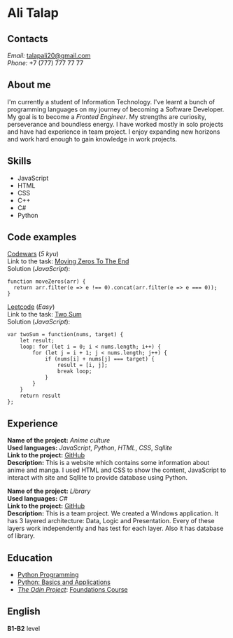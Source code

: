 # Ali Talap

## Contacts
*Email:* talapali20@gmail.com\
*Phone:* +7 (777) 777 77 77

## About me
I'm currently a student of Information Technology. I've learnt a bunch of programming languages on my journey of becoming a Software Developer. My goal is to become a *Fronted Engineer*. My strengths are curiosity, perseverance and boundless energy. I have worked mostly in solo projects and have had experience in team project. I enjoy expanding new horizons and work hard enough to gain knowledge in work projects.

## Skills
* JavaScript
* HTML
* CSS
* C++
* C#
* Python

## Code examples
[Codewars](https://www.codewars.com/dashboard) (*5 kyu*)\
Link to the task: [Moving Zeros To The End](https://www.codewars.com/kata/52597aa56021e91c93000cb0)\
Solution (*JavaScript*):
```
function moveZeros(arr) {
  return arr.filter(e => e !== 0).concat(arr.filter(e => e === 0));
}
```

[Leetcode](https://leetcode.com/) (*Easy*)\
Link to the task: [Two Sum](https://leetcode.com/problems/two-sum/)\
Solution (*JavaScript*):
```
var twoSum = function(nums, target) {
    let result;
    loop: for (let i = 0; i < nums.length; i++) {
        for (let j = i + 1; j < nums.length; j++) {
            if (nums[i] + nums[j] === target) {
                result = [i, j];
                break loop;
            }
        }
    }
    return result
};
```

## Experience
**Name of the project:** *Anime culture*\
**Used languages:** *JavaScript*, *Python*, *HTML*, *CSS*, *Sqllite*\
**Link to the project:** [GitHub](https://github.com/Bauyrsaq/anime_culture)\
**Description:** This is a website which contains some information about anime and manga. I used HTML and CSS to show the content, JavaScript to interact with site and Sqllite to provide database using Python.

**Name of the project:** *Library*\
**Used languages:** *C#*\
**Link to the project:** [GitHub](https://github.com/Bauyrsaq/PT-task0)\
**Description:** This is a team project. We created a Windows application. It has 3 layered architecture: Data, Logic and Presentation. Every of these layers work independently and has test for each layer. Also it has database of library.

## Education
* [Python Programming](https://stepik.org/course/67/syllabus)
* [Python: Basics and Applications](https://stepik.org/course/512/syllabus)
* *[The Odin Project](https://www.theodinproject.com/dashboard)*: [Foundations Course](https://www.theodinproject.com/paths/foundations/courses/foundations)

## English
**B1-B2** level